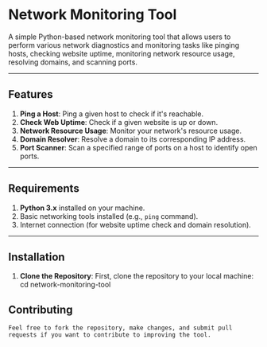 # **Network Monitoring Tool**

A simple Python-based network monitoring tool that allows users to perform various network diagnostics and monitoring tasks like pinging hosts, checking website uptime, monitoring network resource usage, resolving domains, and scanning ports.

---

## **Features**

1. **Ping a Host**: Ping a given host to check if it's reachable.
2. **Check Web Uptime**: Check if a given website is up or down.
3. **Network Resource Usage**: Monitor your network's resource usage.
4. **Domain Resolver**: Resolve a domain to its corresponding IP address.
5. **Port Scanner**: Scan a specified range of ports on a host to identify open ports.

---

## **Requirements**

1. **Python 3.x** installed on your machine.
2. Basic networking tools installed (e.g., `ping` command).
3. Internet connection (for website uptime check and domain resolution).

---

## **Installation**

1. **Clone the Repository**:
   First, clone the repository to your local machine:
   cd network-monitoring-tool

## **Contributing**
    Feel free to fork the repository, make changes, and submit pull requests if you want to contribute to improving the tool.


